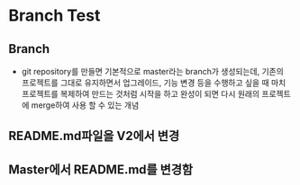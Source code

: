 # Branch Test

## Branch
* git repository를 만들면 기본적으로 master라는 branch가 생성되는데, 기존의 프로젝트를 그대로 유지하면서 업그레이드, 기능 변경 등을 수행하고 싶을 때 마치 프로젝트를 복제하여 만드는 것처럼 시작을 하고 완성이 되면 다시 원래의 프로젝트에 merge하여 사용 할 수 있는 개념


## README.md파일을 V2에서 변경
## Master에서 README.md를 변경함

